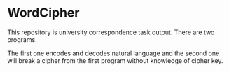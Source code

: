 # WordCipher
This repository is university correspondence task output. There are two programs.

The first one encodes and decodes natural language and the second one will break
a cipher from the first program without knowledge of cipher key.
